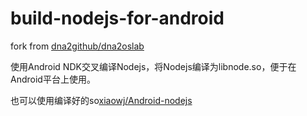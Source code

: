 # build-nodejs-for-android

fork from [dna2github/dna2oslab](https://github.com/dna2github/dna2oslab)

使用Android NDK交叉编译Nodejs，将Nodejs编译为libnode.so，便于在Android平台上使用。

也可以使用编译好的so[xiaowj/Android-nodejs](https://github.com/xiaowj/Android-nodejs)